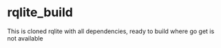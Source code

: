 # rqlite_build
This is cloned rqlite with all dependencies, ready to build where go get is not available
